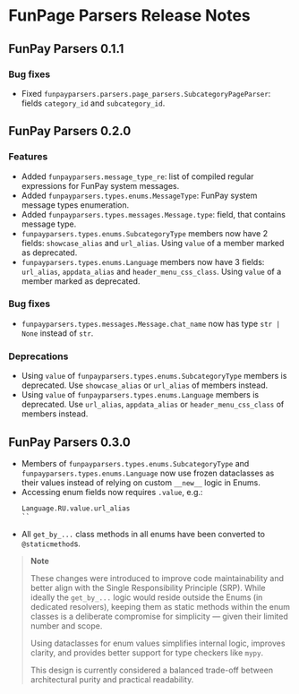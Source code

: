 # FunPage Parsers Release Notes

## FunPay Parsers 0.1.1

### Bug fixes

- Fixed `funpayparsers.parsers.page_parsers.SubcategoryPageParser`: fields `category_id` and `subcategory_id`.


## FunPay Parsers 0.2.0

### Features

- Added `funpayparsers.message_type_re`: list of compiled regular expressions for FunPay
system messages.
- Added `funpayparsers.types.enums.MessageType`: FunPay system message types enumeration.
- Added `funpayparsers.types.messages.Message.type`: field, that contains message type.
- `funpayparsers.types.enums.SubcategoryType` members now have 2 fields:
`showcase_alias` and `url_alias`. Using `value` of a member marked as deprecated.
- `funpayparsers.types.enums.Language` members now have 3 fields:
`url_alias`, `appdata_alias` and `header_menu_css_class`.
Using `value` of a member marked as deprecated.

### Bug fixes

- `funpayparsers.types.messages.Message.chat_name` now has type `str | None` instead of `str`.

### Deprecations

- Using `value` of `funpayparsers.types.enums.SubcategoryType` members is deprecated.
Use `showcase_alias` or `url_alias` of members instead.
- Using `value` of `funpayparsers.types.enums.Language` members is deprecated.
Use `url_alias`, `appdata_alias` or `header_menu_css_class` of members instead.


## FunPay Parsers 0.3.0

- Members of `funpayparsers.types.enums.SubcategoryType` and `funpayparsers.types.enums.Language` now use frozen 
dataclasses as their values instead of relying on custom `__new__` logic in Enums.
- Accessing enum fields now requires `.value`, e.g.:
  ```python
  Language.RU.value.url_alias
  ``
- All `get_by_...` class methods in all enums have been converted to `@staticmethod`s.

> **Note**
>
> These changes were introduced to improve code maintainability and better align with the 
> Single Responsibility Principle (SRP).
> While ideally the `get_by_...` logic would reside outside the Enums (in dedicated resolvers),
> keeping them as static methods within the enum classes is a deliberate compromise for simplicity — 
> given their limited number and scope.
>
> Using dataclasses for enum values simplifies internal logic, improves clarity, and provides better support 
> for type checkers like `mypy`.
>
> This design is currently considered a balanced trade-off between architectural purity and practical readability.